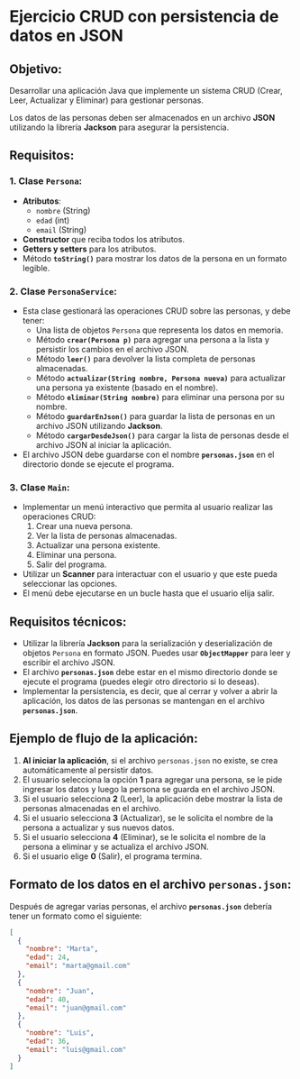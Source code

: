 # Ejercicio CRUD con persistencia de datos en JSON

## Objetivo:
Desarrollar una aplicación Java que implemente un sistema CRUD (Crear, Leer, Actualizar y Eliminar) para gestionar personas.

Los datos de las personas deben ser almacenados en un archivo **JSON** utilizando la librería **Jackson** para asegurar la persistencia.

## Requisitos:
### 1. **Clase `Persona`**:
- **Atributos**:
    - `nombre` (String)
    - `edad` (int)
    - `email` (String)
- **Constructor** que reciba todos los atributos.
- **Getters y setters** para los atributos.
- Método **`toString()`** para mostrar los datos de la persona en un formato legible.

### 2. **Clase `PersonaService`**:
- Esta clase gestionará las operaciones CRUD sobre las personas, y debe tener:
    - Una lista de objetos `Persona` que representa los datos en memoria.
    - Método **`crear(Persona p)`** para agregar una persona a la lista y persistir los cambios en el archivo JSON.
    - Método **`leer()`** para devolver la lista completa de personas almacenadas.
    - Método **`actualizar(String nombre, Persona nueva)`** para actualizar una persona ya existente (basado en el nombre).
    - Método **`eliminar(String nombre)`** para eliminar una persona por su nombre.
    - Método **`guardarEnJson()`** para guardar la lista de personas en un archivo JSON utilizando **Jackson**.
    - Método **`cargarDesdeJson()`** para cargar la lista de personas desde el archivo JSON al iniciar la aplicación.
- El archivo JSON debe guardarse con el nombre **`personas.json`** en el directorio donde se ejecute el programa.

### 3. **Clase `Main`**:
- Implementar un menú interactivo que permita al usuario realizar las operaciones CRUD:
    1. Crear una nueva persona.
    2. Ver la lista de personas almacenadas.
    3. Actualizar una persona existente.
    4. Eliminar una persona.
    5. Salir del programa.
- Utilizar un **Scanner** para interactuar con el usuario y que este pueda seleccionar las opciones.
- El menú debe ejecutarse en un bucle hasta que el usuario elija salir.

## **Requisitos técnicos**:
- Utilizar la librería **Jackson** para la serialización y deserialización de objetos `Persona` en formato JSON. Puedes usar **`ObjectMapper`** para leer y escribir el archivo JSON.
- El archivo **`personas.json`** debe estar en el mismo directorio donde se ejecute el programa (puedes elegir otro directorio si lo deseas).
- Implementar la persistencia, es decir, que al cerrar y volver a abrir la aplicación, los datos de las personas se mantengan en el archivo **`personas.json`**.

## Ejemplo de flujo de la aplicación:

1. **Al iniciar la aplicación**, si el archivo `personas.json` no existe, se crea automáticamente al persistir datos.
2. El usuario selecciona la opción **1** para agregar una persona, se le pide ingresar los datos y luego la persona se guarda en el archivo JSON.
3. Si el usuario selecciona **2** (Leer), la aplicación debe mostrar la lista de personas almacenadas en el archivo.
4. Si el usuario selecciona **3** (Actualizar), se le solicita el nombre de la persona a actualizar y sus nuevos datos.
5. Si el usuario selecciona **4** (Eliminar), se le solicita el nombre de la persona a eliminar y se actualiza el archivo JSON.
6. Si el usuario elige **0** (Salir), el programa termina.

## **Formato de los datos en el archivo `personas.json`:**

Después de agregar varias personas, el archivo **`personas.json`** debería tener un formato como el siguiente:

```json
[
  {
    "nombre": "Marta",
    "edad": 24,
    "email": "marta@gmail.com"
  },
  {
    "nombre": "Juan",
    "edad": 40,
    "email": "juan@gmail.com"
  },
  {
    "nombre": "Luis",
    "edad": 36,
    "email": "luis@gmail.com"
  }
]
